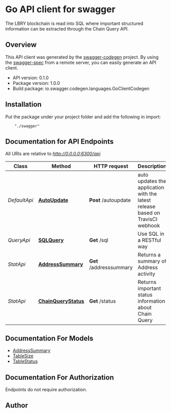 # Go API client for swagger

The LBRY blockchain is read into SQL where important structured information can be extracted through the Chain Query API.

## Overview
This API client was generated by the [swagger-codegen](https://github.com/swagger-api/swagger-codegen) project.  By using the [swagger-spec](https://github.com/swagger-api/swagger-spec) from a remote server, you can easily generate an API client.

- API version: 0.1.0
- Package version: 1.0.0
- Build package: io.swagger.codegen.languages.GoClientCodegen

## Installation
Put the package under your project folder and add the following in import:
```
    "./swagger"
```

## Documentation for API Endpoints

All URIs are relative to *http://0.0.0.0:6300/api*

Class | Method | HTTP request | Description
------------ | ------------- | ------------- | -------------
*DefaultApi* | [**AutoUpdate**](docs/DefaultApi.md#autoupdate) | **Post** /autoupdate | auto updates the application with the latest release based on TravisCI webhook
*QueryApi* | [**SQLQuery**](docs/QueryApi.md#sqlquery) | **Get** /sql | Use SQL in a RESTful way
*StatApi* | [**AddressSummary**](docs/StatApi.md#addresssummary) | **Get** /addresssummary | Returns a summary of Address activity
*StatApi* | [**ChainQueryStatus**](docs/StatApi.md#chainquerystatus) | **Get** /status | Returns important status information about Chain Query


## Documentation For Models

 - [AddressSummary](docs/AddressSummary.md)
 - [TableSize](docs/TableSize.md)
 - [TableStatus](docs/TableStatus.md)


## Documentation For Authorization
 Endpoints do not require authorization.


## Author



